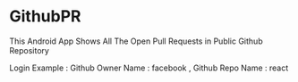 # GithubPR
This Android App Shows All The Open Pull Requests in Public Github Repository

Login Example :
      Github Owner Name : facebook ,
      Github Repo Name  : react
